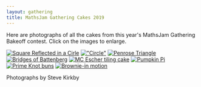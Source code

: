 ```yaml
---
layout: gathering
title: MathsJam Gathering Cakes 2019
---
```

	
Here are photographs of all the cakes from this year's MathsJam Gathering Bakeoff contest. Click on the images to enlarge.

[![Square Reflected in a Cirle](https://mathsjam.com/assets/cakes/2019/cakes-1-sm.jpg)](https://mathsjam.com/assets/cakes/2019/cakes-1.jpg)
[!["Circle"](https://mathsjam.com/assets/cakes/2019/cakes-2-sm.jpg)](https://mathsjam.com/assets/cakes/2019/cakes-2.jpg)
[![Penrose Triangle](https://mathsjam.com/assets/cakes/2019/cakes-3-sm.jpg)](https://mathsjam.com/assets/cakes/2019/cakes-3.jpg)
[![Bridges of Battenberg](https://mathsjam.com/assets/cakes/2019/cakes-4-sm.jpg)](https://mathsjam.com/assets/cakes/2019/cakes-4.jpg)
[![MC Escher tiling cake](https://mathsjam.com/assets/cakes/2019/cakes-5-sm.jpg)](https://mathsjam.com/assets/cakes/2019/cakes-5.jpg)
[![Pumpkin Pi](https://mathsjam.com/assets/cakes/2019/cakes-6-sm.jpg)](https://mathsjam.com/assets/cakes/2019/cakes-6.jpg)
[![Prime Knot buns](https://mathsjam.com/assets/cakes/2019/cakes-7-sm.jpg)](https://mathsjam.com/assets/cakes/2019/cakes-7.jpg)
[![Brownie-in motion](https://mathsjam.com/assets/cakes/2019/cakes-8-sm.jpg)](https://mathsjam.com/assets/cakes/2019/cakes-8.jpg)

Photographs by Steve Kirkby
